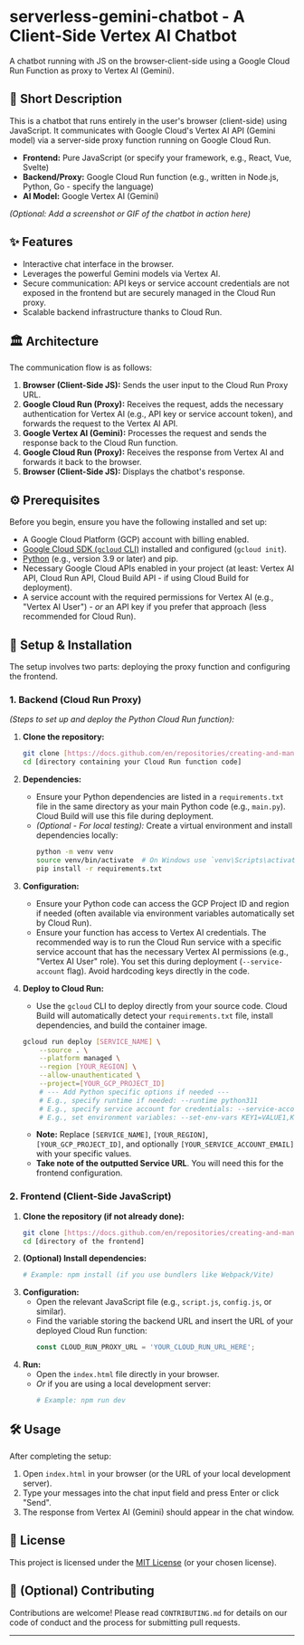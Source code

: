 # serverless-gemini-chatbot - A Client-Side Vertex AI Chatbot
A chatbot running with JS on the browser-client-side using a Google Cloud Run Function as proxy to Vertex AI (Gemini). 

## 💬 Short Description

This is a chatbot that runs entirely in the user's browser (client-side) using JavaScript. It communicates with Google Cloud's Vertex AI API (Gemini model) via a server-side proxy function running on Google Cloud Run.

* **Frontend:** Pure JavaScript (or specify your framework, e.g., React, Vue, Svelte)
* **Backend/Proxy:** Google Cloud Run function (e.g., written in Node.js, Python, Go - specify the language)
* **AI Model:** Google Vertex AI (Gemini)

*(Optional: Add a screenshot or GIF of the chatbot in action here)*
## ✨ Features

* Interactive chat interface in the browser.
* Leverages the powerful Gemini models via Vertex AI.
* Secure communication: API keys or service account credentials are not exposed in the frontend but are securely managed in the Cloud Run proxy.
* Scalable backend infrastructure thanks to Cloud Run.

## 🏛️ Architecture

The communication flow is as follows:

1.  **Browser (Client-Side JS):** Sends the user input to the Cloud Run Proxy URL.
2.  **Google Cloud Run (Proxy):** Receives the request, adds the necessary authentication for Vertex AI (e.g., API key or service account token), and forwards the request to the Vertex AI API.
3.  **Google Vertex AI (Gemini):** Processes the request and sends the response back to the Cloud Run function.
4.  **Google Cloud Run (Proxy):** Receives the response from Vertex AI and forwards it back to the browser.
5.  **Browser (Client-Side JS):** Displays the chatbot's response.

## ⚙️ Prerequisites

Before you begin, ensure you have the following installed and set up:

* A Google Cloud Platform (GCP) account with billing enabled.
* [Google Cloud SDK (`gcloud` CLI)](https://cloud.google.com/sdk/docs/install) installed and configured (`gcloud init`).
* [Python](https://www.python.org/) (e.g., version 3.9 or later) and pip.
* Necessary Google Cloud APIs enabled in your project (at least: Vertex AI API, Cloud Run API, Cloud Build API - if using Cloud Build for deployment).
* A service account with the required permissions for Vertex AI (e.g., "Vertex AI User") - *or* an API key if you prefer that approach (less recommended for Cloud Run).

## 🚀 Setup & Installation

The setup involves two parts: deploying the proxy function and configuring the frontend.

### 1. Backend (Cloud Run Proxy)

*(Steps to set up and deploy the Python Cloud Run function):*

1.  **Clone the repository:**
    ```bash
    git clone [https://docs.github.com/en/repositories/creating-and-managing-repositories/about-repositories](https://docs.github.com/en/repositories/creating-and-managing-repositories/about-repositories)
    cd [directory containing your Cloud Run function code]
    ```
2.  **Dependencies:**
    * Ensure your Python dependencies are listed in a `requirements.txt` file in the same directory as your main Python code (e.g., `main.py`). Cloud Build will use this file during deployment.
    * *(Optional - For local testing):* Create a virtual environment and install dependencies locally:
      ```bash
      python -m venv venv
      source venv/bin/activate  # On Windows use `venv\Scripts\activate`
      pip install -r requirements.txt
      ```
3.  **Configuration:**
    * Ensure your Python code can access the GCP Project ID and region if needed (often available via environment variables automatically set by Cloud Run).
    * Ensure your function has access to Vertex AI credentials. The recommended way is to run the Cloud Run service with a specific service account that has the necessary Vertex AI permissions (e.g., "Vertex AI User" role). You set this during deployment (`--service-account` flag). Avoid hardcoding keys directly in the code.

4.  **Deploy to Cloud Run:**
    * Use the `gcloud` CLI to deploy directly from your source code. Cloud Build will automatically detect your `requirements.txt` file, install dependencies, and build the container image.
    ```bash
    gcloud run deploy [SERVICE_NAME] \
        --source . \
        --platform managed \
        --region [YOUR_REGION] \
        --allow-unauthenticated \
        --project=[YOUR_GCP_PROJECT_ID]
        # --- Add Python specific options if needed ---
        # E.g., specify runtime if needed: --runtime python311
        # E.g., specify service account for credentials: --service-account [YOUR_SERVICE_ACCOUNT_EMAIL]
        # E.g., set environment variables: --set-env-vars KEY1=VALUE1,KEY2=VALUE2
    ```
    * **Note:** Replace `[SERVICE_NAME]`, `[YOUR_REGION]`, `[YOUR_GCP_PROJECT_ID]`, and optionally `[YOUR_SERVICE_ACCOUNT_EMAIL]` with your specific values.
    * **Take note of the outputted Service URL**. You will need this for the frontend configuration.

### 2. Frontend (Client-Side JavaScript)

1.  **Clone the repository (if not already done):**
    ```bash
    git clone [https://docs.github.com/en/repositories/creating-and-managing-repositories/about-repositories](https://docs.github.com/en/repositories/creating-and-managing-repositories/about-repositories)
    cd [directory of the frontend]
    ```
2.  **(Optional) Install dependencies:**
    ```bash
    # Example: npm install (if you use bundlers like Webpack/Vite)
    ```
3.  **Configuration:**
    * Open the relevant JavaScript file (e.g., `script.js`, `config.js`, or similar).
    * Find the variable storing the backend URL and insert the URL of your deployed Cloud Run function:
        ```javascript
        const CLOUD_RUN_PROXY_URL = 'YOUR_CLOUD_RUN_URL_HERE';
        ```
4.  **Run:**
    * Open the `index.html` file directly in your browser.
    * *Or* if you are using a local development server:
        ```bash
        # Example: npm run dev
        ```

## 🛠️ Usage

After completing the setup:

1.  Open `index.html` in your browser (or the URL of your local development server).
2.  Type your messages into the chat input field and press Enter or click "Send".
3.  The response from Vertex AI (Gemini) should appear in the chat window.

## 📝 License

This project is licensed under the [MIT License](LICENSE) (or your chosen license).

## 🙌 (Optional) Contributing

Contributions are welcome! Please read `CONTRIBUTING.md` for details on our code of conduct and the process for submitting pull requests.

---


